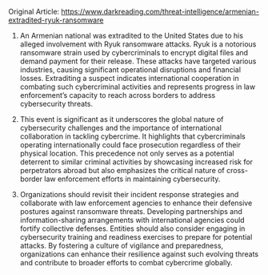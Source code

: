 Original Article: https://www.darkreading.com/threat-intelligence/armenian-extradited-ryuk-ransomware

1) An Armenian national was extradited to the United States due to his alleged involvement with Ryuk ransomware attacks. Ryuk is a notorious ransomware strain used by cybercriminals to encrypt digital files and demand payment for their release. These attacks have targeted various industries, causing significant operational disruptions and financial losses. Extraditing a suspect indicates international cooperation in combating such cybercriminal activities and represents progress in law enforcement’s capacity to reach across borders to address cybersecurity threats.

2) This event is significant as it underscores the global nature of cybersecurity challenges and the importance of international collaboration in tackling cybercrime. It highlights that cybercriminals operating internationally could face prosecution regardless of their physical location. This precedence not only serves as a potential deterrent to similar criminal activities by showcasing increased risk for perpetrators abroad but also emphasizes the critical nature of cross-border law enforcement efforts in maintaining cybersecurity.

3) Organizations should revisit their incident response strategies and collaborate with law enforcement agencies to enhance their defensive postures against ransomware threats. Developing partnerships and information-sharing arrangements with international agencies could fortify collective defenses. Entities should also consider engaging in cybersecurity training and readiness exercises to prepare for potential attacks. By fostering a culture of vigilance and preparedness, organizations can enhance their resilience against such evolving threats and contribute to broader efforts to combat cybercrime globally.